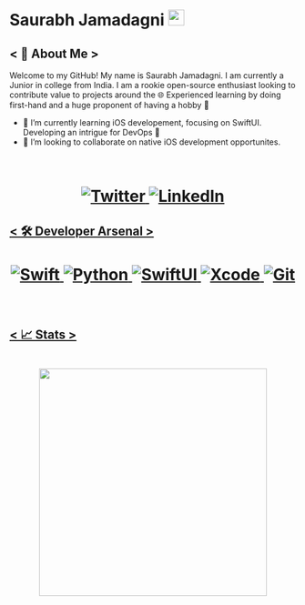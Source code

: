 <!-- ReadMe inspired by @verma-kunal's GitHub -->

<!-- Title -->
# Saurabh Jamadagni <img src="https://media.giphy.com/media/hvRJCLFzcasrR4ia7z/giphy.gif" width="28">

## < 🕺 About Me >
Welcome to my GitHub! My name is Saurabh Jamadagni. I am currently a Junior in college from India. I am a rookie open-source enthusiast looking to contribute value to projects around the 🌐 Experienced learning by doing first-hand and a huge proponent of having a hobby 🎨
<!-- **SaurabhJamadagni/SaurabhJamadagni** is a ✨ _special_ ✨ repository because its `README.md` (this file) appears on your GitHub profile. -->

<!-- Here are some ideas to get you started: -->

<!-- - 🔭 I’m currently working on Scribe-iOS -->
- 🌱 I’m currently learning iOS developement, focusing on SwiftUI. Developing an intrigue for DevOps 🙈
- 👯 I’m looking to collaborate on native iOS development opportunites.
<!-- - 🤔 I’m looking for help with ... -->
<!-- - 💬 Ask me about ... -->
<!-- - ⚡ Fun fact: ... -->

<br>

<!-- Socials -->
<h1 align = "center">
  
  <a href="https://twitter.com/Saura6hJ" target="_blank"><img alt="Twitter" title="Twitter" src="https://img.shields.io/badge/-Twitter-1DA1F2?style=for-the-badge&logo=twitter&logoColor=white"/>
</a> <a href="https://www.linkedin.com/in/saurabh-jamadagni/" target="_blank"><img alt="LinkedIn" title="LinkedIn" src="https://img.shields.io/badge/LinkedIn-%230077B5.svg?&style=for-the-badge&logo=linkedin&logoColor=white"/>

</h1>

## < 🛠️ Developer Arsenal >
<h1 align = "center">
  
![Swift](https://img.shields.io/badge/-swift-orange?style=for-the-badge&logo=swift&logoColor=white)
![Python](https://img.shields.io/badge/-python-yellow?style=for-the-badge&logo=python&logoColor=informational)
![SwiftUI](https://img.shields.io/badge/-swiftui-navy?style=for-the-badge&logo=swiftui&logoColor=blue)
![Xcode](https://img.shields.io/badge/-xcode-blue?style=for-the-badge&logo=xcode&logoColor=white)
![Git](https://img.shields.io/badge/-git-F1502F?style=for-the-badge&logo=git&logoColor=white)
  
</h1>

<br>

## < 📈 Stats >

<h1 align = "center">
 
<!-- Credits: https://github.com/anuraghazra/github-readme-stats -->
<img src="https://github-readme-stats.vercel.app/api?username=SaurabhJamadagni&show_icons=true&theme=dracula&count_private=true" width="400">

</h1>
